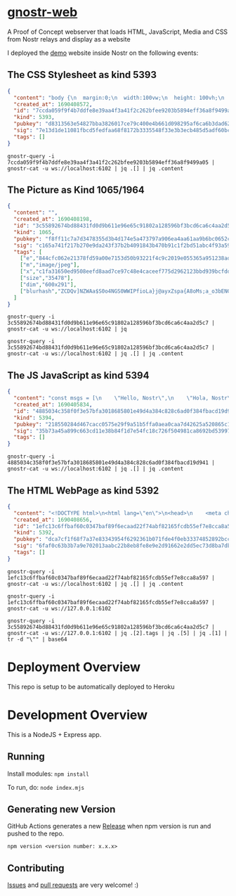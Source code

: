 # [gnostr-web](https://github.com/gnostr-org/gnostr-web)

A Proof of Concept webserver that loads HTML, JavaScript, Media and CSS from Nostr relays and display as a website

I deployed the [demo](demo/index.html) website inside Nostr on the following events: 

## The CSS Stylesheet as kind 5393

```json
{
  "content": "body {\n  margin:0;\n  width:100vw;\n  height: 100vh;\n  display: flex;\n  align-items: center;\n  justify-content: center;\n  overflow:hidden;\n  background-size: cover;\n  background-color:#000000;\n  color:white;\n  font-family: Verdana, Geneva, Tahoma, sans-serif;\n  font-weight: bold;\n}\n.background-text {\n  font-size: 200px;\n  letter-spacing: 20px;\n\n  color:transparent;\n  background-clip: text;\n  -webkit-text-fill-color: transparent;\n  -webkit-background-clip: text;\n\n  background-image: url(\"3c55892674bd88431fd0d9b611e96e65c91802a128596bf3bcd6ca6c4aa2d5c7\");\n  background-size: 120%;  \n  animation: bg-animation 30s cubic-bezier(0.3,0,0.7,1) infinite;\n}\n@keyframes bg-animation {\n  0% {background-position: 50% 50%;}\n  33% {background-position: 100% 100%;}\n  66% {background-position: 0% 0%;}\n  100% {background-position: 50% 50%;}\n}",
  "created_at": 1690408572,
  "id": "7ccda059f9f4b7ddfe8e39aa4f3a41f2c262bfee9203b5894eff36a8f9499a05",
  "kind": 5393,
  "pubkey": "d8313563e54827bba3826017ce79c400e4b661d098295af6ca6b3dad620d7bea",
  "sig": "7e13d1de11081fbcd5fedfaa68f8172b3335548f33e3b3ecb485d5adf60bc9a9454f1bba536a68ae36f76ccccd4f5a51a8f4bd35393e73746e5b42e29f02e0fb",
  "tags": []
}
```

```
gnostr-query -i 7ccda059f9f4b7ddfe8e39aa4f3a41f2c262bfee9203b5894eff36a8f9499a05 |  gnostr-cat -u ws://localhost:6102 | jq .[] | jq .content
```

## The Picture as Kind 1065/1964

```json
{
  "content": "",
  "created_at": 1690408198,
  "id": "3c55892674bd88431fd0d9b611e96e65c91802a128596bf3bcd6ca6c4aa2d5c7",
  "kind": 1065,
  "pubkey": "f8ff11c7a7d3478355d3b4d174e5a473797a906ea4aa61aa9b6bc0652c1ea17a",
  "sig": "c165a741f217b270e9da243f37b2b4091843b470b91c1f2bd51abc4f93a59668285c8af19eae5b73367273dad47c8201a0496f6a4b6b3a1564398f6c3474d826",
  "tags": [
    ["e","844cfc062e21378fd59a00e7153d50b93221f4c9c2019e055365a951238adebe"],
    ["m","image/jpeg"],
    ["x","c1fa31650ed9508eefd8aad7ce97c48e4caceef775d2962123bbd939bcfdd102"],
    ["size","35478"],
    ["dim","600x291"],
    ["blurhash","ZCDQv]NZWAa$S0o4NGS0WWIPfioLa}j@ayxZspa{A8oMs;a_o3bENGjcoL-Cj[WWj?juju$+WnWV"]
  ]
}
```

```
gnostr-query -i 3c55892674bd88431fd0d9b611e96e65c91802a128596bf3bcd6ca6c4aa2d5c7 |  gnostr-cat -u ws://localhost:6102 | jq 

```

```
gnostr-query -i 3c55892674bd88431fd0d9b611e96e65c91802a128596bf3bcd6ca6c4aa2d5c7 |  gnostr-cat -u ws://localhost:6102 | jq .[] | jq .content
```

## The JS JavaScript as kind 5394

```json
{
  "content": "const msgs = [\n    \"Hello, Nostr\",\n    \"Hola, Nostr\",\n    \"Ciao, Nostr\", \n    \"こんにちは, Nostr\"\n]\n\nvar index = 0\n\nfunction changeMessage() {\n    // Refresh DIV with new content.\n    index = (index+1) % msgs.length\n    document.getElementById(\"msg\").innerHTML = msgs[index]\n}\n\nlet reload = window.setInterval('changeMessage()', 1000);",
  "created_at": 1690405834,
  "id": "4885034c358f0f3e57bfa3018685801e49d4a384c828c6ad0f384fbacd19d941",
  "kind": 5394,
  "pubkey": "218550284d467cacc0575e29f9a51b5ffa0aea0caa7d42625a520865c1e217e9",
  "sig": "35b73a45a899c663cd11e38b84f1d7e54fc18c726f504981ca8692bd53997c99eb6a224b29aa320b802c691289b915ccd7f2d6b846c0ba6b5312fb52affb460b",
  "tags": []
}
```

```
gnostr-query -i 4885034c358f0f3e57bfa3018685801e49d4a384c828c6ad0f384fbacd19d941 |  gnostr-cat -u ws://localhost:6102 | jq .[] | jq .content
```


## The HTML WebPage as kind 5392

```json
{
  "content": "<!DOCTYPE html>\n<html lang=\"en\">\n<head>\n    <meta charset=\"UTF-8\">\n    <title>Nostr Web Test</title>\n    <link rel=\"stylesheet\" type=\"text/css\" href=\"7ccda059f9f4b7ddfe8e39aa4f3a41f2c262bfee9203b5894eff36a8f9499a05\" />\n</head>\n<body>\n    <div class=\"background-text\" id=\"msg\">HELLO, Nostr</div>\n\n    <script src=\"4885034c358f0f3e57bfa3018685801e49d4a384c828c6ad0f384fbacd19d941\"></script>\n</body>\n</html>",
  "created_at": 1690408656,
  "id": "1efc13c6ffbaf60c0347baf89f6ecaad22f74abf82165fcdb55ef7e8cca8a597",
  "kind": 5392,
  "pubkey": "dca7cf1f68f7a37e83343954f6292361b071fde4f0eb33374852892bccb2ac11",
  "sig": "6faf0c63b3b7a9e702013aabc22b8eb8fe8e9e2d91662e2dd5ec73d8ba7db066e09db9135835a41aaab89c9391d02a66ab1c2d55722e37e18e58e3bc3020bd5a",
  "tags": []
}
```

```
gnostr-query -i 1efc13c6ffbaf60c0347baf89f6ecaad22f74abf82165fcdb55ef7e8cca8a597 |  gnostr-cat -u ws://localhost:6102 | jq .[] | jq .content
```
```
gnostr-query -i 1efc13c6ffbaf60c0347baf89f6ecaad22f74abf82165fcdb55ef7e8cca8a597 | gnostr-cat -u ws://127.0.0.1:6102
```


```
gnostr-query -i 3c55892674bd88431fd0d9b611e96e65c91802a128596bf3bcd6ca6c4aa2d5c7 | gnostr-cat -u ws://127.0.0.1:6102 | jq .[2].tags | jq .[5] | jq .[1] | tr -d "\"" | base64  
```

# Deployment Overview

This repo is setup to be automatically deployed to Heroku

# Development Overview

This is a NodeJS + Express app. 

## Running

Install modules:
`npm install`

To run, do:
`node index.mjs`

## Generating new Version

GitHub Actions generates a new [Release](https://github.com/vitorpamplona/nostr-web-server/releases) when npm version is run and pushed to the repo.

```
npm version <version number: x.x.x>
```

## Contributing

[Issues](https://github.com/vitorpamplona/nostr-web-server/issues) and [pull requests](https://github.com/vitorpamplona/nostr-web-server/pulls) are very welcome! :)

